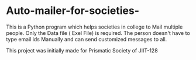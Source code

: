 # Auto-mailer-for-societies-
This is a Python program which helps societies in college to Mail multiple people. 
Only the Data file ( Exel File) is required. The person doesn't have to type email ids Manually and can send customized messages to all.

This project was initially made for Prismatic Society of JIIT-128
<!-- test git -->